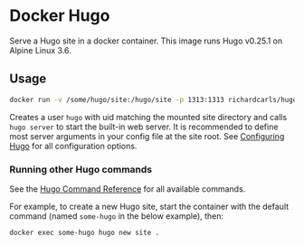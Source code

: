 # Docker Hugo

Serve a Hugo site in a docker container. This image runs Hugo v0.25.1 on Alpine Linux 3.6.

## Usage
```bash
docker run -v /some/hugo/site:/hugo/site -p 1313:1313 richardcarls/hugo
```
Creates a user `hugo` with uid matching the mounted site directory and calls `hugo server` to start the built-in web server. It is recommended to define most server arguments in your config file at the site root. See [Configuring Hugo](https://gohugo.io/overview/configuration/) for all configuration options.

### Running other Hugo commands
See the [Hugo Command Reference](https://gohugo.io/commands/) for all available commands.

For example, to create a new Hugo site, start the container with the default command (named `some-hugo` in the below example), then:
```bash
docker exec some-hugo hugo new site .
```
